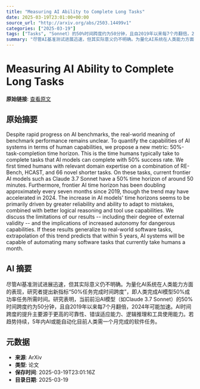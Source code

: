 ```yaml
---
title: "Measuring AI Ability to Complete Long Tasks"
date: 2025-03-19T23:01:00+00:00
source_url: "http://arxiv.org/abs/2503.14499v1"
categories: ["2025-03-19"]
tags: ["Tasks", "Sonnet）的50%时间跨度约为50分钟，且自2019年以来每7个月翻倍，2024年可能加速。AI时间跨度的提升主要源于更高的可靠性、错误适应能力、逻辑推理和工具使用能力。若趋势持续，5年内AI或能自动化目前人类需一个月完成的软件任务。", "Measuring", "AI", "Ability"]
summary: "尽管AI基准测试进展迅速，但其实际意义仍不明确。为量化AI系统在人类能力方面的表现，研究者提出新指标“50%任务完成时间跨度”，即人类完成AI模型50%成功率任务所需时间。研究表明，当前前沿AI模型（如Claude 3.7 Sonnet）的50%时间跨度约为50分钟，且自2019年以来每7个月翻倍，2024年可能加速。AI时间跨度的提升主要源于更高的可靠性、错误适应能力、逻辑推理和工具使用能力。若趋势持续，5年内AI或能自动化目前人类需一个月完成的软件任务。"
---
```


# Measuring AI Ability to Complete Long Tasks

**原始链接**: [查看原文](http://arxiv.org/abs/2503.14499v1)

## 原始摘要

Despite rapid progress on AI benchmarks, the real-world meaning of benchmark
performance remains unclear. To quantify the capabilities of AI systems in
terms of human capabilities, we propose a new metric: 50%-task-completion time
horizon. This is the time humans typically take to complete tasks that AI
models can complete with 50% success rate. We first timed humans with relevant
domain expertise on a combination of RE-Bench, HCAST, and 66 novel shorter
tasks. On these tasks, current frontier AI models such as Claude 3.7 Sonnet
have a 50% time horizon of around 50 minutes. Furthermore, frontier AI time
horizon has been doubling approximately every seven months since 2019, though
the trend may have accelerated in 2024. The increase in AI models' time
horizons seems to be primarily driven by greater reliability and ability to
adapt to mistakes, combined with better logical reasoning and tool use
capabilities. We discuss the limitations of our results -- including their
degree of external validity -- and the implications of increased autonomy for
dangerous capabilities. If these results generalize to real-world software
tasks, extrapolation of this trend predicts that within 5 years, AI systems
will be capable of automating many software tasks that currently take humans a
month.

## AI 摘要

尽管AI基准测试进展迅速，但其实际意义仍不明确。为量化AI系统在人类能力方面的表现，研究者提出新指标“50%任务完成时间跨度”，即人类完成AI模型50%成功率任务所需时间。研究表明，当前前沿AI模型（如Claude 3.7 Sonnet）的50%时间跨度约为50分钟，且自2019年以来每7个月翻倍，2024年可能加速。AI时间跨度的提升主要源于更高的可靠性、错误适应能力、逻辑推理和工具使用能力。若趋势持续，5年内AI或能自动化目前人类需一个月完成的软件任务。

## 元数据

- **来源**: ArXiv
- **类型**: 论文
- **保存时间**: 2025-03-19T23:01:16Z
- **目录日期**: 2025-03-19
